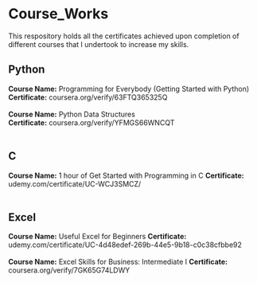 # Course_Works
This respository holds all the certificates achieved upon completion of different courses that I undertook to increase my skills.

## Python <br>
<b>Course Name:</b> Programming for Everybody (Getting Started with Python) <br>
<b>Certificate:</b> coursera.org/verify/63FTQ365325Q
<br><br>
<b>Course Name:</b> Python Data Structures <br>
<b>Certificate:</b> coursera.org/verify/YFMGS66WNCQT
<br><br>
## C <br>
<b>Course Name:</b> 1 hour of Get Started with Programming in C
<b>Certificate:</b> udemy.com/certificate/UC-WCJ3SMCZ/
<br><br>
## Excel <br>
<b>Course Name:</b> Useful Excel for Beginners
<b>Certificate:</b> udemy.com/certificate/UC-4d48edef-269b-44e5-9b18-c0c38cfbbe92
<br><br>
<b>Course Name:</b> Excel Skills for Business: Intermediate I
<b>Certificate:</b> coursera.org/verify/7GK65G74LDWY
<br><br>
